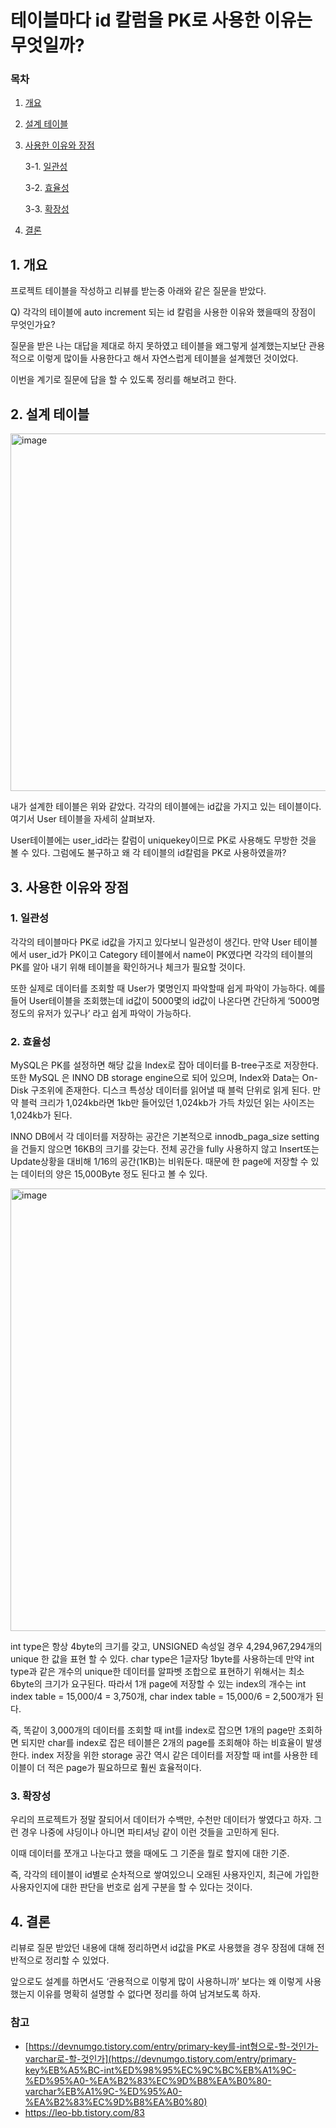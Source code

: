 # 테이블마다 id 칼럼을 PK로 사용한 이유는 무엇일까?

### 목차

1. [개요](#1-개요)
2. [설계 테이블](#2-설계-테이블)
3. [사용한 이유와 장점](#3-사용한-이유와-장점)
    
    3-1. [일관성](#1-일관성)
    
    3-2. [효율성](#2-효율성)
    
    3-3. [확장성](#3-확장성)
    
4. [결론](#4-결론)

## 1. 개요

프로젝트 테이블을 작성하고 리뷰를 받는중 아래와 같은 질문을 받았다.

Q) 각각의 테이블에 auto increment 되는 id 칼럼을 사용한 이유와 했을때의 장점이 무엇인가요?

질문을 받은 나는 대답을 제대로 하지 못하였고 테이블을 왜그렇게 설계했는지보단 관용적으로 이렇게 많이들 사용한다고 해서 자연스럽게 테이블을 설계했던 것이었다.

이번을 계기로 질문에 답을 할 수 있도록 정리를 해보려고 한다.

## 2. 설계 테이블

<img width="572" alt="image" src="https://github.com/Jammini/TIL/assets/59176149/33be85c6-4de1-4130-8562-c16492912828">

내가 설계한 테이블은 위와 같았다. 각각의 테이블에는 id값을 가지고 있는 테이블이다. 여기서 User 테이블을 자세히 살펴보자.

User테이블에는 user_id라는 칼럼이 uniquekey이므로 PK로 사용해도 무방한 것을 볼 수 있다. 그럼에도 불구하고 왜 각 테이블의 id칼럼을 PK로 사용하였을까?

## 3. 사용한 이유와 장점

### 1. 일관성

각각의 테이블마다 PK로 id값을 가지고 있다보니 일관성이 생긴다. 만약 User 테이블에서 user_id가 PK이고 Category 테이블에서 name이 PK였다면 각각의 테이블의 PK를 알아 내기 위해 테이블을 확인하거나 체크가 필요할 것이다.

또한 실제로 데이터를 조회할 때 User가 몇명인지 파악할때 쉽게 파악이 가능하다. 예를 들어 User테이블을 조회했는데 id값이 5000몇의 id값이 나온다면 간단하게 ‘5000명정도의 유저가 있구나’ 라고 쉽게 파악이 가능하다.

### 2. 효율성

MySQL은 PK를 설정하면 해당 값을 Index로 잡아 데이터를 B-tree구조로 저장한다. 또한 MySQL 은 INNO DB storage engine으로 되어 있으며, Index와 Data는 On-Disk 구조위에 존재한다. 디스크 특성상 데이터를 읽어낼 때 블럭 단위로 읽게 된다. 만약 블럭 크리가 1,024kb라면 1kb만 들어있던 1,024kb가 가득 차있던 읽는 사이즈는 1,024kb가 된다.

INNO DB에서 각 데이터를 저장하는 공간은 기본적으로 innodb_paga_size setting을 건들지 않으면 16KB의 크기를 갖는다. 전체 공간을 fully 사용하지 않고 Insert또는 Update상황을 대비해 1/16의 공간(1KB)는 비워둔다. 때문에 한 page에 저장할 수 있는 데이터의 양은 15,000Byte 정도 된다고 볼 수 있다.

<img width="708" alt="image" src="https://github.com/Jammini/TIL/assets/59176149/38dc2207-7057-4d9d-b630-13657f33c3f5">


int type은 항상 4byte의 크기를 갖고, UNSIGNED 속성일 경우 4,294,967,294개의 unique 한 값을 표현 할 수 있다. char type은 1글자당 1byte를 사용하는데 만약 int type과 같은 개수의 unique한 데이터를 알파벳 조합으로 표현하기 위해서는 최소 6byte의 크기가 요구된다. 따라서 1개 page에 저장할 수 있는 index의 개수는 int index table = 15,000/4 = 3,750개, char index table = 15,000/6 = 2,500개가 된다.

즉, 똑같이 3,000개의 데이터를 조회할 때 int를 index로 잡으면 1개의 page만 조회하면 되지만 char를 index로 잡은 테이블은 2개의 page를 조회해야 하는 비효율이 발생한다. index 저장을 위한 storage 공간 역시 같은 데이터를 저장할 때 int를 사용한 테이블이 더 적은 page가 필요하므로 훨씬 효율적이다.

### 3. 확장성

우리의 프로젝트가 정말 잘되어서 데이터가 수백만, 수천만 데이터가 쌓였다고 하자. 그런 경우 나중에 샤딩이나 아니면 파티셔닝 같이 이런 것들을 고민하게 된다.

이때 데이터를 쪼개고 나눈다고 했을 때에도 그 기준을 뭘로 할지에 대한 기준.

즉, 각각의 테이블이 id별로 순차적으로 쌓여있으니 오래된 사용자인지, 최근에 가입한 사용자인지에 대한 판단을 번호로 쉽게 구분을 할 수 있다는 것이다.

## 4. 결론

리뷰로 질문 받았던 내용에 대해 정리하면서 id값을 PK로 사용했을 경우 장점에 대해 전반적으로 정리할 수 있었다.

앞으로도 설계를 하면서도 ‘관용적으로 이렇게 많이 사용하니까’ 보다는 왜 이렇게 사용했는지 이유를 명확히 설명할 수 없다면 정리를 하여 남겨보도록 하자.

### 참고

- [https://devnumgo.tistory.com/entry/primary-key를-int형으로-할-것인가-varchar로-할-것인가](https://devnumgo.tistory.com/entry/primary-key%EB%A5%BC-int%ED%98%95%EC%9C%BC%EB%A1%9C-%ED%95%A0-%EA%B2%83%EC%9D%B8%EA%B0%80-varchar%EB%A1%9C-%ED%95%A0-%EA%B2%83%EC%9D%B8%EA%B0%80)
- https://leo-bb.tistory.com/83

